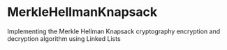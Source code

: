 # MerkleHellmanKnapsack
Implementing the Merkle Hellman Knapsack cryptography encryption and decryption algorithm using Linked Lists
